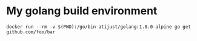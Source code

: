 # My golang build environment

```shell
docker run --rm -v $(PWD):/go/bin atijust/golang:1.8.0-alpine go get github.com/foo/bar
```
